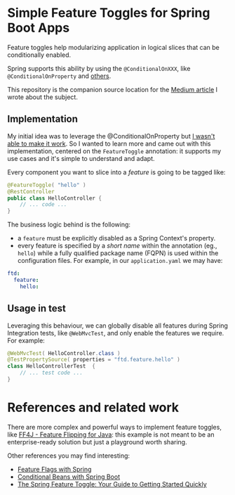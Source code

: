 # Simple Feature Toggles for Spring Boot Apps

Feature toggles help modularizing application in logical slices that can be conditionally enabled.

Spring supports this ability by using the `@ConditionalOnXXX`, like `@ConditionalOnProperty` and [others](https://docs.spring.io/spring-boot/docs/current/api/org/springframework/boot/autoconfigure/condition/package-summary.html).

This repository is the companion source location for the [Medium article](https://medium.com/@marioscalas/simple-feature-toggles-with-spring-boot-4153fc9ab4b9) I wrote about the subject.

## Implementation
My initial idea was to leverage the @ConditionalOnProperty but [I wasn't able to make it work](https://stackoverflow.com/questions/62579394/can-i-use-conditionalproperty-with-my-custom-annotation-to-avoid-repeating-conf). 
So I wanted to learn more and came out with this implementation, centered on the `FeatureToggle` annotation: it supports my use cases and it's simple 
to understand and adapt.

Every component you want to slice into a *feature* is going to be tagged like:
```java
@FeatureToggle( "hello" )
@RestController
public class HelloController {
    // ... code ...
}
```

The business logic behind is the following:
* a `feature` must be explicitly disabled as a Spring Context's property.
* every feature is specified by a *short name* within the annotation (eg., `hello`) while a fully qualified package name (FQPN) is used
within the configuration files. For example, in our `application.yaml` we may have:
```yaml
ftd:
  feature:
    hello:
```

## Usage in test

Leveraging this behaviour, we can globally disable all features during Spring Integration tests, like `@WebMvcTest`,
and only enable the features we require. For example:
```java
@WebMvcTest( HelloController.class )
@TestPropertySource( properties = "ftd.feature.hello" )
class HelloControllerTest  {
    // ... test code ...
}
```

# References and related work

There are more complex and powerful ways to implement feature toggles, like [FF4J - Feature Flipping for Java](https://github.com/ff4j/ff4j): this example is 
not meant to be an enterprise-ready solution but just a playground worth sharing.

Other references you may find interesting:
* [Feature Flags with Spring](https://www.baeldung.com/spring-feature-flags)
* [Conditional Beans with Spring Boot](https://reflectoring.io/spring-boot-conditionals)
* [The Spring Feature Toggle: Your Guide to Getting Started Quickly](https://rollout.io/blog/spring-feature-toggle/)
